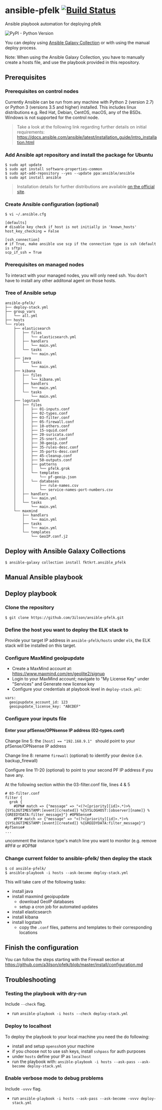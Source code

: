 # ansible-pfelk [![Build Status](https://travis-ci.org/3ilson/ansible-pfelk.svg?branch=master)](https://travis-ci.org/3ilson/ansible-pfelk)
Ansible playbook automation for deploying pfelk

![PyPI - Python Version](https://img.shields.io/pypi/pyversions/ansible)

You can deploy using [Ansible Galaxy Collection](https://galaxy.ansible.com/fktkrt/ansible_pfelk) or with using the manual deploy process.

Note: When using the Ansible Galaxy Collection, you have to manually create a hosts file, and use the playbook provided in this repository.

## Prerequisites 

### Prerequisites on control nodes

Currently Ansible can be run from any machine with Python 2 (version 2.7) or Python 3 (versions 3.5 and higher) installed. This includes linux distributions e.g. Red Hat, Debian, CentOS, macOS, any of the BSDs. Windows is not supported for the control node.

> Take a look at the following link regarding further details on initial requirements: https://docs.ansible.com/ansible/latest/installation_guide/intro_installation.html

### Add Ansible apt repository and install the package for Ubuntu
```
$ sudo apt update
$ sudo apt install software-properties-common
$ sudo apt-add-repository --yes --update ppa:ansible/ansible
$ sudo apt install ansible
```

> Installation details for further distributions are available [on the official site](https://docs.ansible.com/ansible/latest/installation_guide/intro_installation.html#selecting-an-ansible-version-to-install).

### Create Ansible configuration (optional)

```
$ vi ~/.ansible.cfg

[defaults]
# disable key check if host is not initially in 'known_hosts'
host_key_checking = False

[ssh_connection]
# if True, make ansible use scp if the connection type is ssh (default is sftp)
scp_if_ssh = True
```

### Prerequisites on managed nodes

To interact with your managed nodes, you will only need ssh. You don't have to install any other additonal agent on those hosts.

### Tree of Ansible setup
```
ansible-pfelk/
├── deploy-stack.yml
├── group_vars
│   └── all.yml
├── hosts
└── roles
    ├── elasticsearch
    │   ├── files
    │   │   └── elasticsearch.yml
    │   ├── handlers
    │   │   └── main.yml
    │   └── tasks
    │       └── main.yml
    ├── java
    │   └── tasks
    │       └── main.yml
    ├── kibana
    │   ├── files
    │   │   └── kibana.yml
    │   ├── handlers
    │   │   └── main.yml
    │   └── tasks
    │       └── main.yml
    ├── logstash
    │   ├── files
    │   │   ├── 01-inputs.conf
    │   │   ├── 02-types.conf
    │   │   ├── 03-filter.conf   
    │   │   ├── 05-firewall.conf
    │   │   ├── 10-others.conf
    │   │   ├── 15-squid.conf    
    │   │   ├── 20-suricata.conf
    │   │   ├── 25-snort.conf
    │   │   ├── 30-geoip.conf
    │   │   ├── 35-rules-desc.conf    
    │   │   ├── 35-ports-desc.conf      
    │   │   ├── 45-cleanup.conf
    │   │   ├── 50-outputs.conf
    │   │   ├── patterns
    │   │   │   └── pfelk.grok
    │   │   └── templates
    │   │       └── pf-geoip.json
    │   │   └── databases
    │   │       ├── rule-names.csv   
    │   │       └── service-names-port-numbers.csv    
    │   ├── handlers
    │   │   └── main.yml
    │   └── tasks
    │       └── main.yml
    └── maxmind
        ├── handlers
        │   └── main.yml
        ├── tasks
        │   └── main.yml
        └── templates
            └── GeoIP.conf.j2

```
## Deploy with Ansible Galaxy Collections
```
$ ansible-galaxy collection install fktkrt.ansible_pfelk
```

## Manual Ansible playbook
## Deploy playbook 
### Clone the repository

```
$ git clone https://github.com/3ilson/ansible-pfelk.git
```

### Define the host you want to deploy the ELK stack to
Provide your target IP address in `ansible-pfelk/hosts` under `elk`, the ELK stack will be installed on this target.

### Configure MaxMind geoipupdate
- Create a MaxMind account at: https://www.maxmind.com/en/geolite2/signup
- Login to your MaxMind account; navigate to "My License Key" under "Services" and Generate new license key
- Configure your credentials at playbook level in `deploy-stack.yml`:
```
vars:
  geoipupdate_account_id: 123
  geoipupdate_license_key: "ABCDEF"
```

### Configure your inputs file

#### Enter your pfSense/OPNsense IP address (02-types.conf)

Change line 5:
the `[host] == "192.168.9.1" ` should point to your pfSense/OPNsense IP address

Change line 8:
rename `firewall` (optional) to identify your device (i.e. backup_firewall)

Configure line 11-20 (optional) to point to your second PF IP address if you have any.

At the following section within the 03-filter.conf file, lines 4 & 5

```
# 03-filter.conf
filter {
  grok {
    #OPN# match => {"message" => "<(?<[priority][id]>.*)>%{SYSLOGTIMESTAMP:[event][created]} %{SYSLOGHOST:[observer][name]} %{GREEDYDATA:filter_message}"} #OPNSense#
    #PF# match => {"message" => "<(?<[priority][id]>.*)>%{SYSLOGTIMESTAMP:[event][created]} %{GREEDYDATA:filter_message}"} #pfSense#
...
```
uncomment the instance type's match line you want to monitor (e.g. remove #PF# or #OPN#


### Change current folder to ansible-pfelk/ then deploy the stack
```
$ cd ansible-pfelk/
$ ansible-playbook -i hosts --ask-become deploy-stack.yml
```

This will take care of the following tasks:
 - install java
 - install maxmind geoipupdate
   - download GeoIP databases
   - setup a cron job for automated updates
 - install elasticsearch
 - install kibana
 - install logstash
   - copy the `.conf` files, patterns and templates to their corresponding locations

## Finish the configuration

You can follow the steps starting with the Firewall section at https://github.com/a3ilson/pfelk/blob/master/install/configuration.md

## Troubleshooting

### Testing the playbook with dry-run
Include `--check` flag.
 - run `ansible-playbook -i hosts --check deploy-stack.yml`

### Deploy to localhost
To deploy the playbook to your local machine you need the do following:
 - install and setup `openssh`on your machine
 - if you choose not to use ssh keys, install `sshpass` for auth purposes
 - under `hosts` define your IP as `localhost`
 - run the playbook with: `ansible-playbook -i hosts --ask-pass --ask-become deploy-stack.yml`

### Enable verbose mode to debug problems
Include `-vvvv` flag.
 - run `ansible-playbook -i hosts --ask-pass --ask-become -vvvv deploy-stack.yml`
